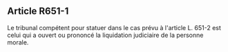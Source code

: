 Article R651-1
----
Le tribunal compétent pour statuer dans le cas prévu à l'article L. 651-2 est
celui qui a ouvert ou prononcé la liquidation judiciaire de la personne morale.

